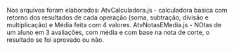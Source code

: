 Nos arquivos foram elaborados:
AtvCalculadora.js - calculadora basica com retorno dos resultados de cada operação (soma, subtração, divisão e multiplicação) e Média feita com 4 valores.
AtvNotasEMedia.js - NOtas de um aluno em 3 avaliações, com média e com base na nota de corte, o resultado se foi aprovado ou não.
